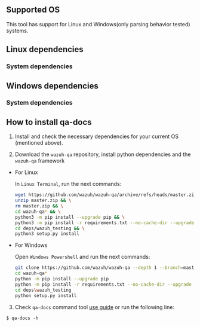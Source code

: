 ## Supported OS
This tool has support for Linux and Windows(only parsing behavior tested) systems.

## Linux dependencies

### System dependencies

## Windows dependencies

### System dependencies

## How to install qa-docs

1. Install and check the necessary dependencies for your current OS (mentioned above).

2. Download the `wazuh-qa` repository, install python dependencies and the `wazuh-qa` framework

- For Linux

    In `Linux Terminal`, run the next commands:
    ```bash
    wget https://github.com/wazuh/wazuh-qa/archive/refs/heads/master.zip && \
    unzip master.zip && \
    rm master.zip && \
    cd wazuh-qa* && \
    python3 -m pip install --upgrade pip && \
    python3 -m pip install -r requirements.txt --no-cache-dir --upgrade --only-binary=:cryptography,grpcio: --ignore-installed && \
    cd deps/wazuh_testing && \
    python3 setup.py install
    ```
- For Windows

    Open `Windows Powershell` and run the next commands:
    ```bash
    git clone https://github.com/wazuh/wazuh-qa --depth 1 --branch=master
    cd wazuh-qa*
    python -m pip install --upgrade pip
    python -m pip install -r requirements.txt --no-cache-dir --upgrade --only-binary=:cryptography,grpcio: --ignore-installed
    cd deps\wazuh_testing
    python setup.py install
    ```

3. Check `qa-docs` command tool [use guide](https://github.com/wazuh/wazuh-qa/wiki/QADOCS-use-guide) or run the following line:

```
$ qa-docs -h
```